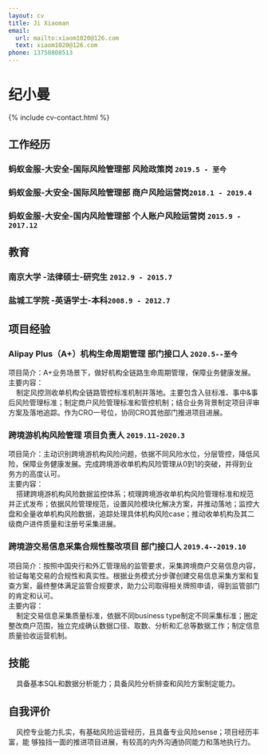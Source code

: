 ```yaml
---
layout: cv
title: Ji Xiaoman
email:
  url: mailto:xiaom1020@126.com
  text: xiaom1020@126.com
phone: 13750808513
---
```


# **纪小曼**

<!--
include contact information from the front matter
Supported arguments:
    - homepage: url, text
    - phone
    - email
-->

{% include cv-contact.html %}

## 工作经历

### **蚂蚁金服-大安全-国际风险管理部** 风险政策岗 `2019.5 - 至今`

### **蚂蚁金服-大安全-国际风险管理部** 商户风险运营岗`2018.1 - 2019.4`

### **蚂蚁金服-大安全-国内风险管理部** 个人账户风险运营岗 `2015.9 - 2017.12`

## 教育

### **南京大学** -法律硕士-研究生 `2012.9 - 2015.7`

### **盐城工学院** -英语学士-本科`2008.9 - 2012.7`

## 项目经验

### **Alipay Plus（A+）机构生命周期管理  部门接口人**  `2020.5--至今`
项目简介：A+业务场景下，做好机构全链路生命周期管理，保障业务健康发展。<br/>
主要内容：<br/>
&nbsp;&nbsp;&nbsp;&nbsp;制定风控测收单机构全链路管控标准机制并落地。主要包含入驻标准、事中&事后风险管理标准；制定商户风险管理标准和管控机制；结合业务背景制定项目评审方案及落地追踪。作为CRO一号位，协同CRO其他部门推进项目进展。<br/>

### **跨境游机构风险管理  项目负责人** `2019.11-2020.3`
项目简介：主动识别跨境游机构风险问题，依据不同风险水位，分层管控，降低风险，保障业务健康发展。完成跨境游收单机构风险管理从0到1的突破，并得到业务方的高度认可。<br/>
主要内容：<br/>
&nbsp;&nbsp;&nbsp;&nbsp;搭建跨境游机构风险数据监控体系；梳理跨境游收单机构风险管理标准和规范并正式发布；依据风险管理规范，设置风险模块化解决方案，并推动落地；监控大盘和全量收单机构风险数据，追踪处理具体机构风险case；推动收单机构及其二级商户进件质量和注册号采集进展。

### **跨境游交易信息采集合规性整改项目  部门接口人** `2019.4--2019.10`
项目简介：按照中国央行和外汇管理局的监管要求，采集跨境商户交易信息内容，验证每笔交易的合规性和真实性。根据业务模式分步骤创建交易信息采集方案和复查方案，最终整体满足监管合规要求，助力公司取得相关牌照申请，得到监管部门的肯定和认可。<br/>
主要内容：<br/>
&nbsp;&nbsp;&nbsp;&nbsp;制定交易信息采集质量标准，依据不同business type制定不同采集标准；圈定整改商户范围，独立完成确认数据口径、取数、分析和汇总等数据工作；制定信息质量验收运营机制。<br/>

## 技能
&nbsp;&nbsp;&nbsp;&nbsp;具备基本SQL和数据分析能力；具备风险分析排查和风险方案制定能力。<br/>

## 自我评价
&nbsp;&nbsp;&nbsp;&nbsp;风控专业能力扎实，有基础风险运营经历，且具备专业风险sense；项目经历丰富，能
够独挡一面的推进项目进展，有较高的内外沟通协同能力和落地执行力。<br/>
